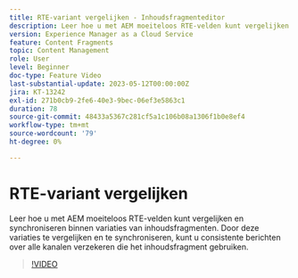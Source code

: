 ```yaml
---
title: RTE-variant vergelijken - Inhoudsfragmenteditor
description: Leer hoe u met AEM moeiteloos RTE-velden kunt vergelijken en synchroniseren binnen variaties van inhoudsfragmenten. Door deze variaties te vergelijken en te synchroniseren, kunt u consistente berichten over alle kanalen verzekeren die het inhoudsfragment gebruiken.
version: Experience Manager as a Cloud Service
feature: Content Fragments
topic: Content Management
role: User
level: Beginner
doc-type: Feature Video
last-substantial-update: 2023-05-12T00:00:00Z
jira: KT-13242
exl-id: 271b0cb9-2fe6-40e3-9bec-06ef3e5863c1
duration: 78
source-git-commit: 48433a5367c281cf5a1c106b08a1306f1b0e8ef4
workflow-type: tm+mt
source-wordcount: '79'
ht-degree: 0%

---
```


# RTE-variant vergelijken

Leer hoe u met AEM moeiteloos RTE-velden kunt vergelijken en synchroniseren binnen variaties van inhoudsfragmenten. Door deze variaties te vergelijken en te synchroniseren, kunt u consistente berichten over alle kanalen verzekeren die het inhoudsfragment gebruiken.

>[!VIDEO](https://video.tv.adobe.com/v/3437553/?learn=on&captions=dut)

